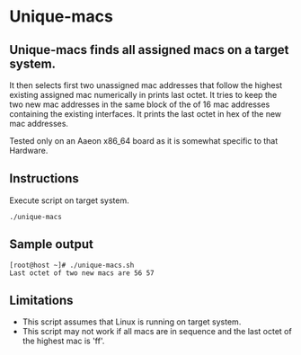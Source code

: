 # Unique-macs

## Unique-macs finds all assigned macs on a target system.

It then selects first two unassigned mac addresses  that follow the
highest existing assigned mac numerically in  prints last octet.
It tries to keep the two new mac addresses in the same block of the  of 16
mac addresses containing the
existing interfaces. It prints the last octet in hex of the new mac addresses.

Tested only on an Aaeon x86_64 board as it is somewhat specific to that
Hardware.

## Instructions

Execute script on target system.
```
./unique-macs
```
## Sample output
```
[root@host ~]# ./unique-macs.sh 
Last octet of two new macs are 56 57
```

## Limitations

- This script assumes that Linux is running on target system.
- This script may not work if all macs are in sequence and
the last octet of the highest mac is 'ff'.
